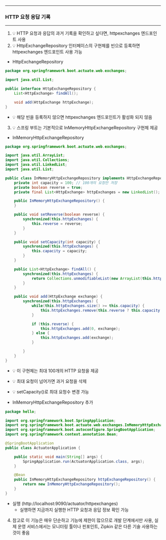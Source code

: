 -----
### HTTP 요청 응답 기록
-----
1. 💡 HTTP 요청과 응답의 과거 기록을 확인하고 싶다면, httpexchanges 엔드포인트 사용
2. 💡 HttpExchangeRepository 인터페이스의 구현체를 빈으로 등록하면 httpexchanges 엔드포인트 사용 가능
  - HttpExchangeRepository
```java
package org.springframework.boot.actuate.web.exchanges;

import java.util.List;

public interface HttpExchangeRepository {
    List<HttpExchange> findAll();

    void add(HttpExchange httpExchange);
}
```

  - 💡 해당 빈을 등록하지 않으면 httpexchanges 엔드포인트가 활성화 되지 않음
3. 💡 스프링 부트는 기본적으로 InMemoryHttpExchangeRepository 구현체 제공
  - InMemoryHttpExchangeRepository
```java
package org.springframework.boot.actuate.web.exchanges;

import java.util.ArrayList;
import java.util.Collections;
import java.util.LinkedList;
import java.util.List;

public class InMemoryHttpExchangeRepository implements HttpExchangeRepository {
    private int capacity = 100; // 100개의 요청만 저장
    private boolean reverse = true;
    private final List<HttpExchange> httpExchanges = new LinkedList();

    public InMemoryHttpExchangeRepository() {
    }

    public void setReverse(boolean reverse) {
        synchronized(this.httpExchanges) {
            this.reverse = reverse;
        }
    }

    public void setCapacity(int capacity) {
        synchronized(this.httpExchanges) {
            this.capacity = capacity;
        }
    }

    public List<HttpExchange> findAll() {
        synchronized(this.httpExchanges) {
            return Collections.unmodifiableList(new ArrayList(this.httpExchanges));
        }
    }

    public void add(HttpExchange exchange) {
        synchronized(this.httpExchanges) {
            while(this.httpExchanges.size() >= this.capacity) {
                this.httpExchanges.remove(this.reverse ? this.capacity - 1 : 0);
            }

            if (this.reverse) {
                this.httpExchanges.add(0, exchange);
            } else {
                this.httpExchanges.add(exchange);
            }

        }
    }
}
```
  - 💡 이 구현체는 최대 100개의 HTTP 요청을 제공
  - 💡 최대 요청이 넘어가면 과거 요청을 삭제
  - 💡 setCapacity()로 최대 요청수 변경 가능
    
  - InMemoryHttpExchangeRepository 추가
```java
package hello;

import org.springframework.boot.SpringApplication;
import org.springframework.boot.actuate.web.exchanges.InMemoryHttpExchangeRepository;
import org.springframework.boot.autoconfigure.SpringBootApplication;
import org.springframework.context.annotation.Bean;

@SpringBootApplication
public class ActuatorApplication {

    public static void main(String[] args) {
        SpringApplication.run(ActuatorApplication.class, args);
    }

    @Bean
    public InMemoryHttpExchangeRepository httpExchangeRepository() {
        return new InMemoryHttpExchangeRepository();
    }
}
```
  - 실행 (http://localhost:9090/actuator/httpexchanges)
    + 실행하면 지금까지 실행한 HTTP 요청과 응답 정보 확인 가능
   
4. 참고로 이 기능은 매우 단순하고 기능에 제한이 많으므로 개발 단계에서만 사용, 실제 운영 서비스에서는 모니터링 툴이나 핀포인트, Zipkin 같은 다른 기술 사용하는 것이 좋음
 
